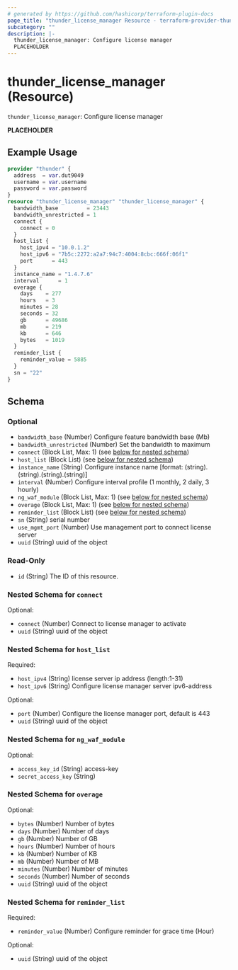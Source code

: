 ```yaml
---
# generated by https://github.com/hashicorp/terraform-plugin-docs
page_title: "thunder_license_manager Resource - terraform-provider-thunder"
subcategory: ""
description: |-
  thunder_license_manager: Configure license manager
  PLACEHOLDER
---
```


# thunder_license_manager (Resource)

`thunder_license_manager`: Configure license manager

__PLACEHOLDER__

## Example Usage

```terraform
provider "thunder" {
  address  = var.dut9049
  username = var.username
  password = var.password
}
resource "thunder_license_manager" "thunder_license_manager" {
  bandwidth_base         = 23443
  bandwidth_unrestricted = 1
  connect {
    connect = 0
  }
  host_list {
    host_ipv4 = "10.0.1.2"
    host_ipv6 = "7b5c:2272:a2a7:94c7:4004:8cbc:666f:06f1"
    port      = 443
  }
  instance_name = "1.4.7.6"
  interval      = 1
  overage {
    days    = 277
    hours   = 3
    minutes = 28
    seconds = 32
    gb      = 49686
    mb      = 219
    kb      = 646
    bytes   = 1019
  }
  reminder_list {
    reminder_value = 5885
  }
  sn = "22"
}
```

<!-- schema generated by tfplugindocs -->
## Schema

### Optional

- `bandwidth_base` (Number) Configure feature bandwidth base (Mb)
- `bandwidth_unrestricted` (Number) Set the bandwidth to maximum
- `connect` (Block List, Max: 1) (see [below for nested schema](#nestedblock--connect))
- `host_list` (Block List) (see [below for nested schema](#nestedblock--host_list))
- `instance_name` (String) Configure instance name [format: (string).(string).(string).(string)]
- `interval` (Number) Configure interval profile (1 monthly, 2 daily, 3 hourly)
- `ng_waf_module` (Block List, Max: 1) (see [below for nested schema](#nestedblock--ng_waf_module))
- `overage` (Block List, Max: 1) (see [below for nested schema](#nestedblock--overage))
- `reminder_list` (Block List) (see [below for nested schema](#nestedblock--reminder_list))
- `sn` (String) serial number
- `use_mgmt_port` (Number) Use management port to connect license server
- `uuid` (String) uuid of the object

### Read-Only

- `id` (String) The ID of this resource.

<a id="nestedblock--connect"></a>
### Nested Schema for `connect`

Optional:

- `connect` (Number) Connect to license manager to activate
- `uuid` (String) uuid of the object


<a id="nestedblock--host_list"></a>
### Nested Schema for `host_list`

Required:

- `host_ipv4` (String) license server ip address (length:1-31)
- `host_ipv6` (String) Configure license manager server ipv6-address

Optional:

- `port` (Number) Configure the license manager port, default is 443
- `uuid` (String) uuid of the object


<a id="nestedblock--ng_waf_module"></a>
### Nested Schema for `ng_waf_module`

Optional:

- `access_key_id` (String) access-key
- `secret_access_key` (String)


<a id="nestedblock--overage"></a>
### Nested Schema for `overage`

Optional:

- `bytes` (Number) Number of bytes
- `days` (Number) Number of days
- `gb` (Number) Number of GB
- `hours` (Number) Number of hours
- `kb` (Number) Number of KB
- `mb` (Number) Number of MB
- `minutes` (Number) Number of minutes
- `seconds` (Number) Number of seconds
- `uuid` (String) uuid of the object


<a id="nestedblock--reminder_list"></a>
### Nested Schema for `reminder_list`

Required:

- `reminder_value` (Number) Configure reminder for grace time (Hour)

Optional:

- `uuid` (String) uuid of the object


